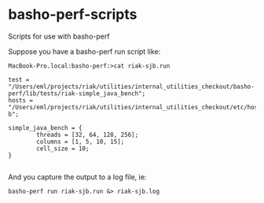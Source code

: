 # basho-perf-scripts
Scripts for use with basho-perf

Suppose you have a basho-perf run script like:

```
MacBook-Pro.local:basho-perf:>cat riak-sjb.run

test = "/Users/eml/projects/riak/utilities/internal_utilities_checkout/basho-perf/lib/tests/riak-simple_java_bench";
hosts = "/Users/eml/projects/riak/utilities/internal_utilities_checkout/etc/hosts.d/softlayer-b";

simple_java_bench = {
        threads = [32, 64, 128, 256];
        columns = [1, 5, 10, 15];
        cell_size = 10;
}
			
```

And you capture the output to a log file, ie:

```
basho-perf run riak-sjb.run &> riak-sjb.log
```

